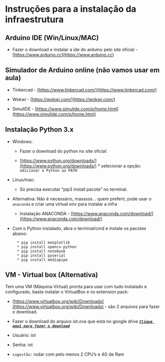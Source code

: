# Instruções para a instalação da infraestrutura

## Arduino IDE (Win/Linux/MAC)

* Fazer o download e instalar a ide do arduino pelo site oficial - [https://www.arduino.cc](https://www.arduino.cc)


## Simulador de Arduino online (não vamos usar em aula)

* Tinkercad - [https://www.tinkercad.com/](https://www.tinkercad.com/)

* Wokwi - [https://wokwi.com/](https://wokwi.com/)

* SimulIDE - [https://www.simulide.com/p/home.html](https://www.simulide.com/p/home.html)

## Instalação Python 3.x

* Windows:

    * Fazer o download do python no site oficial:

    * [https://www.python.org/downloads/](https://www.python.org/downloads/) * selecionar a opção: `adicionar o Python ao PATH`

* Linux/mac:
    
    * Só precisa executar “pip3 install pacote” no terminal.


* Alternativa: Não é necessário, masssss… quem preferir, pode usar o `anaconda` e criar uma virtual env para instalar a infra
    
    * Instalação ANACONDA - [https://www.anaconda.com/download/](https://www.anaconda.com/download/)


* Com o Python instalado, abra o terminal/cmd e instale os pacotes abaixo:

        * pip install matplotlib
        * pip install opencv-python
        * pip install notebook
        * pip install pyserial
        * pip install mediapipe


## VM - Virtual box (Alternativa)

Tem uma VM (Máquina Virtual) pronta para usar com tudo instalado e configurado, basta instalar o VirtualBox e os extension pack:


* [https://www.virtualbox.org/wiki/Downloads](https://www.virtualbox.org/wiki/Downloads) - são 2 arquivos para fazer o download.
* Fazer o download do arquivo iot.ova que está no google drive [***`Clique aqui para fazer o download`***](https://drive.google.com/drive/folders/1HrtLCNFSyUQ0nkCwthz7dv5RqcHx7h4t?usp=sharing)

* Usuário: iot
* Senha: iot
* `sugestão:` rodar com pelo menos 2 CPU’s e 4G de Ram
